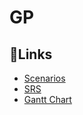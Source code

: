 # GP
## :pizza:Links
- [Scenarios](https://docs.google.com/document/d/1CiKuCX3mh7KDOYL4cXuSo46-NcM1f86bRORja4Hy6Gc/edit?usp=sharing)
- [SRS](https://docs.google.com/document/d/11hFXdx5ihtxWe0kKE2icIKRaN4NzbPRMhIO3ibo5PfU/edit?usp=sharing)
- [Gantt Chart](https://docs.google.com/document/d/1TcXy0b33J7mUdK2FdzOhqKNOYNuMbUtJGqT3FbjgdRI/edit?usp=sharing)
